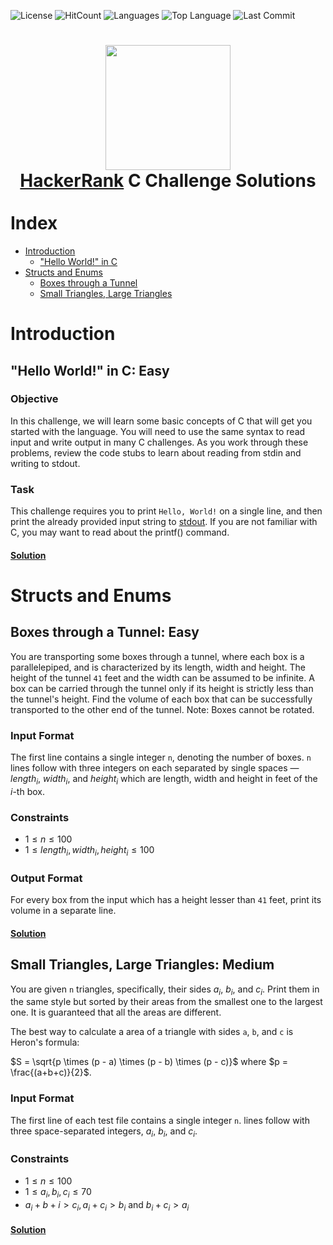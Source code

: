 ![License](https://img.shields.io/github/license/aardzark/hackerrank_c_solutions?color=%236295CB&style=flat)
![HitCount](https://img.shields.io/endpoint?color=%236295CB&url=https%3A%2F%2Fhits.dwyl.com%2Faardzark%2FHackerRank_C_Solutions.json)
![Languages](https://img.shields.io/github/languages/count/aardzark/hackerrank_c_solutions?color=%236295CB&style=flat)
![Top Language](https://img.shields.io/github/languages/top/aardzark/hackerrank_c_solutions?color=%236295CB&style=flat)
![Last Commit](https://img.shields.io/github/last-commit/aardzark/hackerrank_c_solutions?color=%236295CB&style=flat)
<div>
<h1>
  <div align="center">
    <a href="https://www.hackerrank.com/zacharyromepera1"><img src="https://repository-images.githubusercontent.com/231893793/cec60480-04a9-11eb-80c4-df7359d94047" width="200"></a>
    <br>
    <a href="https://www.hackerrank.com">HackerRank</a> C Challenge Solutions
  </div>
  <br>
  <div align="left">
    Index
  </div>
</h1>
</div>

- [Introduction](#introduction)
  - ["Hello World!" in C](#hello-world-in-c-easy)
- [Structs and Enums](#structs-and-enums)
  - [Boxes through a Tunnel](#boxes-through-a-tunnel-easy)
  - [Small Triangles, Large Triangles](#small-triangles-large-triangles-medium)

# Introduction

## "Hello World!" in C: Easy

### Objective

In this challenge, we will learn some basic concepts of C that will get you started with the language. You will need to use the same syntax to read input and write output in many C challenges. As you work through these problems, review the code stubs to learn about reading from stdin and writing to stdout.

### Task

This challenge requires you to print `Hello, World!` on a single line, and then print the already provided input string to [stdout](https://en.wikipedia.org/wiki/Standard_streams#Standard_output_.28stdout.29). If you are not familiar with C, you may want to read about the printf() command.

#### [Solution](./Introduction/hello_world_in_c.c)

# Structs and Enums

## Boxes through a Tunnel: Easy

You are transporting some boxes through a tunnel, where each box is a parallelepiped, and is characterized by its length, width and 
height. The height of the tunnel `41` feet and the width can be assumed to be infinite. A box can be carried through the tunnel only 
if its height is strictly less than the tunnel's height. Find the volume of each box that can be successfully transported to the other 
end of the tunnel. Note: Boxes cannot be rotated.

### Input Format

The first line contains a single integer `n`, denoting the number of boxes.
`n` lines follow with three integers on each separated by single spaces — ${length_i}$, ${width_i}$, and ${height_i}$ 
which are length, width and height in feet of the *i*-th box.

### Constraints

* $1 \leq n \leq 100$
* $1 \leq length_i, width_i, height_i \leq 100$

### Output Format

For every box from the input which has a height lesser than `41` feet, print its volume in a separate line.

#### [Solution](./Structs%20and%20Enums/boxes_through_a_tunnel.c)

## Small Triangles, Large Triangles: Medium

You are given `n` triangles, specifically, their sides $a_i$, $b_i$, and $c_i$.
Print them in the same style but sorted by their areas from the smallest one to the largest one. 
It is guaranteed that all the areas are different.

The best way to calculate a area of a triangle with sides `a`, `b`, and `c` is Heron's formula:

$S = \sqrt{p \times (p - a) \times (p - b) \times (p - c)}$ where $p = \frac{(a+b+c)}{2}$.

### Input Format

The first line of each test file contains a single integer `n`. lines follow with three space-separated integers, $a_i$, $b_i$, and $c_i$.

### Constraints

* $1 \leq n \leq 100$
* $1 \leq a_i, b_i, c_i \leq 70$
* $a_i + b+i \gt c_i,a_i + c_i \gt b_i$ and $b_i + c_i \gt a_i$

#### [Solution](./Structs%20and%20Enums/small_triangles_large_triangles.c)
